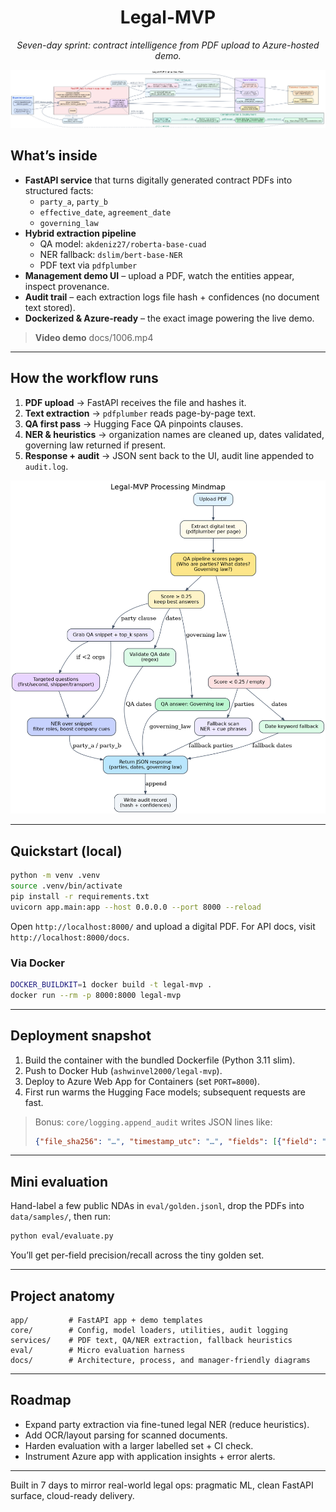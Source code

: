 <h1 align="center">Legal-MVP</h1>

<p align="center">
  <em>Seven-day sprint: contract intelligence from PDF upload to Azure-hosted demo.</em>
</p>

<p align="center">
  <img src="docs/architecture.png" alt="Architecture diagram" width="850" />
</p>

##  What’s inside

- **FastAPI service** that turns digitally generated contract PDFs into structured facts:
  - `party_a`, `party_b`
  - `effective_date`, `agreement_date`
  - `governing_law`
- **Hybrid extraction pipeline**
  - QA model: `akdeniz27/roberta-base-cuad`
  - NER fallback: `dslim/bert-base-NER`
  - PDF text via `pdfplumber`
- **Management demo UI** – upload a PDF, watch the entities appear, inspect provenance.
- **Audit trail** – each extraction logs file hash + confidences (no document text stored).
- **Dockerized & Azure-ready** – the exact image powering the live demo.

>  **Video demo** docs/1006.mp4

---

##  How the workflow runs

1. **PDF upload** → FastAPI receives the file and hashes it.
2. **Text extraction** → `pdfplumber` reads page-by-page text.
3. **QA first pass** → Hugging Face QA pinpoints clauses.
4. **NER & heuristics** → organization names are cleaned up, dates validated, governing law returned if present.
5. **Response + audit** → JSON sent back to the UI, audit line appended to `audit.log`.

<p align="center">
  <img src="docs/mindmap.png" alt="Processing mindmap" width="700" />
</p>

---

##  Quickstart (local)

```bash
python -m venv .venv
source .venv/bin/activate
pip install -r requirements.txt
uvicorn app.main:app --host 0.0.0.0 --port 8000 --reload
```

Open `http://localhost:8000/` and upload a digital PDF. For API docs, visit `http://localhost:8000/docs`.

### Via Docker

```bash
DOCKER_BUILDKIT=1 docker build -t legal-mvp .
docker run --rm -p 8000:8000 legal-mvp
```

---

##  Deployment snapshot

1. Build the container with the bundled Dockerfile (Python 3.11 slim).
2. Push to Docker Hub (`ashwinvel2000/legal-mvp`).
3. Deploy to Azure Web App for Containers (set `PORT=8000`).
4. First run warms the Hugging Face models; subsequent requests are fast.

> Bonus: `core/logging.append_audit` writes JSON lines like:
> ```json
> {"file_sha256": "…", "timestamp_utc": "…", "fields": [{"field": "party_a", "confidence": 0.94}, …]}
> ```

---

##  Mini evaluation

Hand-label a few public NDAs in `eval/golden.jsonl`, drop the PDFs into `data/samples/`, then run:

```bash
python eval/evaluate.py
```

You’ll get per-field precision/recall across the tiny golden set.

---

##  Project anatomy

```
app/         # FastAPI app + demo templates
core/        # Config, model loaders, utilities, audit logging
services/    # PDF text, QA/NER extraction, fallback heuristics
eval/        # Micro evaluation harness
docs/        # Architecture, process, and manager-friendly diagrams
```

---

##  Roadmap

- Expand party extraction via fine-tuned legal NER (reduce heuristics).
- Add OCR/layout parsing for scanned documents.
- Harden evaluation with a larger labelled set + CI check.
- Instrument Azure app with application insights + error alerts.

---

Built in 7 days to mirror real-world legal ops: pragmatic ML, clean FastAPI surface, cloud-ready delivery.
